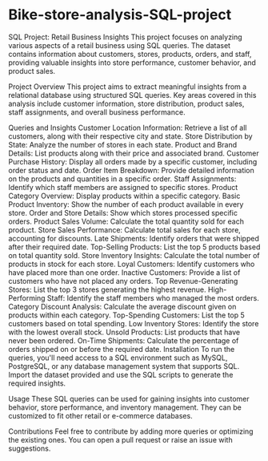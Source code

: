 # Bike-store-analysis-SQL-project

SQL Project: Retail Business Insights
This project focuses on analyzing various aspects of a retail business using SQL queries. The dataset contains information about customers, stores, products, orders, and staff, providing valuable insights into store performance, customer behavior, and product sales.

Project Overview
This project aims to extract meaningful insights from a relational database using structured SQL queries. Key areas covered in this analysis include customer information, store distribution, product sales, staff assignments, and overall business performance.

Queries and Insights
Customer Location Information: Retrieve a list of all customers, along with their respective city and state.
Store Distribution by State: Analyze the number of stores in each state.
Product and Brand Details: List products along with their price and associated brand.
Customer Purchase History: Display all orders made by a specific customer, including order status and date.
Order Item Breakdown: Provide detailed information on the products and quantities in a specific order.
Staff Assignments: Identify which staff members are assigned to specific stores.
Product Category Overview: Display products within a specific category.
Basic Product Inventory: Show the number of each product available in every store.
Order and Store Details: Show which stores processed specific orders.
Product Sales Volume: Calculate the total quantity sold for each product.
Store Sales Performance: Calculate total sales for each store, accounting for discounts.
Late Shipments: Identify orders that were shipped after their required date.
Top-Selling Products: List the top 5 products based on total quantity sold.
Store Inventory Insights: Calculate the total number of products in stock for each store.
Loyal Customers: Identify customers who have placed more than one order.
Inactive Customers: Provide a list of customers who have not placed any orders.
Top Revenue-Generating Stores: List the top 3 stores generating the highest revenue.
High-Performing Staff: Identify the staff members who managed the most orders.
Category Discount Analysis: Calculate the average discount given on products within each category.
Top-Spending Customers: List the top 5 customers based on total spending.
Low Inventory Stores: Identify the store with the lowest overall stock.
Unsold Products: List products that have never been ordered.
On-Time Shipments: Calculate the percentage of orders shipped on or before the required date.
Installation
To run the queries, you'll need access to a SQL environment such as MySQL, PostgreSQL, or any database management system that supports SQL. Import the dataset provided and use the SQL scripts to generate the required insights.

Usage
These SQL queries can be used for gaining insights into customer behavior, store performance, and inventory management. They can be customized to fit other retail or e-commerce databases.

Contributions
Feel free to contribute by adding more queries or optimizing the existing ones. You can open a pull request or raise an issue with suggestions.
